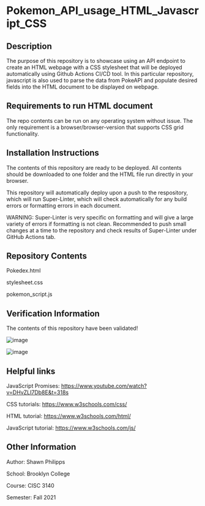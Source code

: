 # Pokemon_API_usage_HTML_Javascript_CSS

## Description
The purpose of this repository is to showcase using an API endpoint to create an HTML webpage with a CSS stylesheet that will be deployed automatically using Github Actions CI/CD tool. In this particular repository, javascript is also used to parse the data from PokeAPI and populate desired fields into the HTML document to be displayed on webpage.

## Requirements to run HTML document
The repo contents can be run on any operating system without issue. The only requirement is a browser/browser-version that supports CSS grid functionality.

## Installation Instructions
The contents of this repository are ready to be deployed. All contents should be downloaded to one folder and the HTML file run directly in your browser.

This repository will automatically deploy upon a push to the respository, which will run Super-Linter, which will check automatically for any build errors or formatting errors in each document.

WARNING: Super-Linter is very specific on formatting and will give a large variety of errors if formatting is not clean. Recommended to push small changes at a time to the repository and check results of Super-Linter under GitHub Actions tab.

## Repository Contents

Pokedex.html

stylesheet.css

pokemon_script.js

## Verification Information
The contents of this repository have been validated!

![image](https://user-images.githubusercontent.com/89462917/144878620-181dcac5-8740-496b-9fda-166c64c6deae.png)

![image](https://user-images.githubusercontent.com/89462917/144878684-73a18400-cd30-4af5-ab0a-27f079b6827d.png)

## Helpful links

JavaScript Promises: <https://www.youtube.com/watch?v=DHvZLI7Db8E&t=318s>

CSS tutorials: <https://www.w3schools.com/css/>

HTML tutorial: <https://www.w3schools.com/html/>

JavaScript tutorial: <https://www.w3schools.com/js/>


## Other Information

Author: Shawn Philipps

School: Brooklyn College

Course: CISC 3140

Semester: Fall 2021
